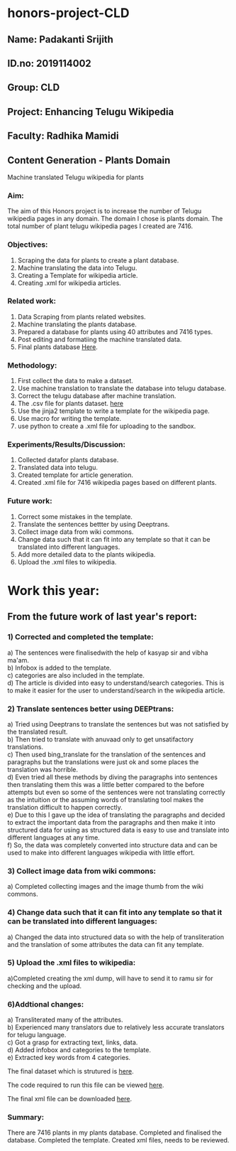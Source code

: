 # honors-project-CLD
## Name: Padakanti Srijith
## ID.no: 2019114002
## Group: CLD
## Project: Enhancing Telugu Wikipedia
## Faculty: Radhika Mamidi

## Content Generation - Plants Domain
Machine translated Telugu wikipedia for plants
### Aim: 
The aim of this Honors project is to increase the number of Telugu wikipedia pages in any domain. The domain I chose is plants domain.
The total number of plant telugu wikipedia pages I created are 7416.

### Objectives:
1) Scraping the data for plants to create a plant database.<br />
2) Machine translating the data into Telugu.<br />
3) Creating a Template for wikipedia article.<br />
4) Creating .xml for wikipedia articles.


### Related work:
1) Data Scraping from plants related websites.<br />
2) Machine translating the plants database.<br />
3) Prepared a database for plants using 40 attributes and 7416 types.<br />
4) Post editing and formatiing the machine translated data.<br />
5) Final plants database [Here](https://docs.google.com/spreadsheets/d/1lbGH9-2tr1NSMClUi_FNch0qDr9RmBPmwqZAEQ0M4oI/edit#gid=0).

### Methodology:
1) First collect the data to make a dataset.<br />
2) Use machine translation to translate the database into telugu database.<br />
3) Correct the telugu database after machine translation.<br />
4) The .csv file for plants dataset. [here](https://docs.google.com/spreadsheets/d/1DUPudD23SuMjWWg8wX-OJzOoxEp-zePhNu3TuvISing/edit#gid=1216063786)<br />
5) Use the jinja2 template to write a template for the wikipedia page.<br />
6) Use macro for writing the template.<br />
7) use python to create a .xml file for uploading to the sandbox.

### Experiments/Results/Discussion:
1) Collected datafor plants database.<br />
2) Translated data into telugu.<br />
3) Created template for article generation.<br />
4) Created .xml file for 7416 wikipedia pages based on different plants.


### Future work:
1) Correct some mistakes in the template.<br />
2) Translate the sentences bettter by using Deeptrans.<br />
3) Collect image data from wiki commons.<br />
4) Change data such that it can fit into any template so that it can be translated into different languages.<br />
5) Add more detailed data to the plants wikipedia.<br />
6) Upload the .xml files to wikipedia.


# Work this year:

## From the future work of last year's report:

### 1) Corrected and completed the template:
 a) The sentences were finalisedwith the help of kasyap sir and vibha ma'am.<br />
 b) Infobox is added to the template.<br />
 c) categories are also included in the template.<br />
 d) The article is divided into easy to understand/search categories. This is to make it easier for the user to understand/search in the wikipedia article.
	
### 2) Translate sentences better using DEEPtrans:
 a) Tried using Deeptrans to translate the sentences but was not satisfied by the translated result.<br />
 b) Then tried to translate with anuvaad only to get unsatifactory translations.<br />
 c) Then used bing_translate for the translation of the sentences and paragraphs but the translations were just ok and some places the translation was horrible.<br />
 d) Even tried all these methods by diving the paragraphs into sentences then translating them this was a little better compared to the before attempts but even so some of the sentences were not translating correctly as the intuition or the assuming words of translating tool makes the translation difficult to happen correctly.<br />
 e) Due to this I gave up the idea of translating the paragraphs and decided to extract the important data from the paragraphs and then make it into structured data for using as structured data is easy to use and translate into different languages at any time.<br />
 f) So, the data was completely converted into structure data and can be used to make into  different languages wikipedia with little effort.

### 3) Collect image data from wiki commons:
 a) Completed collecting images and the image thumb from the wiki commons.
	
### 4) Change data such that it can fit into any template so that it can be translated into different languages:
 a) Changed the data into structured data so with the help of transliteration and the translation of some attributes the data can fit any template.
	
### 5) Upload the .xml files to wikipedia:
 a)Completed creating the xml dump, will have to send it to ramu sir for checking and the upload.

### 6)Addtional changes:
 a) Transliterated many of the attributes.<br />
 b) Experienced many translators due to relatively less accurate translators for telugu language.<br />
 c) Got a grasp for extracting text, links, data.<br />
 d) Added infobox and categories to the template.<br />
 e) Extracted key words from 4 categories.
	
	
The final dataset which is strutured is [here](https://docs.google.com/spreadsheets/d/17XLbnxtIJ2C-HR3W_JOmWFt6p5gpSWzygAG8D9yTvuo/edit?usp=sharing).

The code required to run this file can be viewed [here](https://colab.research.google.com/drive/1RNwc0WoeyY3_ooZnR56yYOWcFY4A0Ft4?usp=sharing).

The final xml file can be downloaded [here](https://iiitaphyd-my.sharepoint.com/:u:/g/personal/padakanti_srijith_research_iiit_ac_in/EdTnfY8a8mlIrC8md6HGDfwB1GFaIQreBCuenQUHgSMq1g?e=bgzn7h).
### Summary:

There are 7416 plants in my plants database. Completed and finalised the database. Completed the template. Created xml files, needs to be reviewed.
